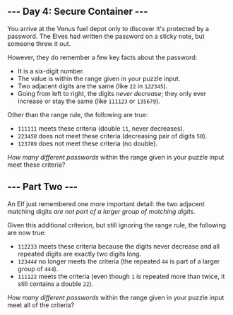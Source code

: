 ## --- Day 4: Secure Container ---

You arrive at the Venus fuel depot only to discover it's protected by a password. The Elves had written the password on a sticky note, but someone <span title="Look on the bright side - isn't it more secure if nobody knows the password?">threw it out</span>.

However, they do remember a few key facts about the password:

*   It is a six-digit number.
*   The value is within the range given in your puzzle input.
*   Two adjacent digits are the same (like `` 22 `` in <code>1<em>22</em>345</code>).
*   Going from left to right, the digits _never decrease_; they only ever increase or stay the same (like `` 111123 `` or `` 135679 ``).

Other than the range rule, the following are true:

*   `` 111111 `` meets these criteria (double `` 11 ``, never decreases).
*   <code>2234<em>50</em></code> does not meet these criteria (decreasing pair of digits `` 50 ``).
*   `` 123789 `` does not meet these criteria (no double).

_How many different passwords_ within the range given in your puzzle input meet these criteria?

## --- Part Two ---

An Elf just remembered one more important detail: the two adjacent matching digits _are not part of a larger group of matching digits_.

Given this additional criterion, but still ignoring the range rule, the following are now true:

*   `` 112233 `` meets these criteria because the digits never decrease and all repeated digits are exactly two digits long.
*   <code>123<em>444</em></code> no longer meets the criteria (the repeated `` 44 `` is part of a larger group of `` 444 ``).
*   `` 111122 `` meets the criteria (even though `` 1 `` is repeated more than twice, it still contains a double `` 22 ``).

_How many different passwords_ within the range given in your puzzle input meet all of the criteria?